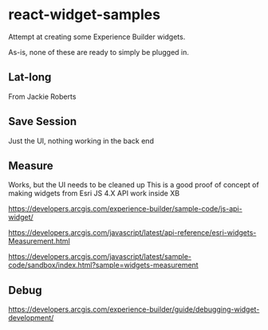 # react-widget-samples

Attempt at creating some Experience Builder widgets.

As-is, none of these are ready to simply be plugged in.

## Lat-long
From Jackie Roberts

## Save Session
Just the UI, nothing working in the back end

## Measure
Works, but the UI needs to be cleaned up
This is a good proof of concept of making widgets from Esri JS 4.X API work inside XB

https://developers.arcgis.com/experience-builder/sample-code/js-api-widget/

https://developers.arcgis.com/javascript/latest/api-reference/esri-widgets-Measurement.html

https://developers.arcgis.com/javascript/latest/sample-code/sandbox/index.html?sample=widgets-measurement


## Debug 

https://developers.arcgis.com/experience-builder/guide/debugging-widget-development/
